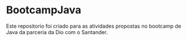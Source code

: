 # BootcampJava

Este repositorio foi criado para as atividades propostas no bootcamp de Java da parceria da Dio com o Santander.
